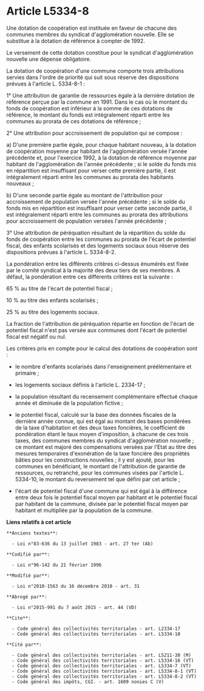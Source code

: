 # Article L5334-8

Une dotation de coopération est instituée en faveur de chacune des communes membres du syndicat d'agglomération nouvelle.
Elle se substitue à la dotation de référence à compter de 1992. 

Le versement de cette dotation constitue pour le syndicat d'agglomération nouvelle une dépense obligatoire. 

La dotation de coopération d'une commune comporte trois attributions servies dans l'ordre de priorité qui suit sous réserve
des dispositions prévues à l'article L. 5334-8-1 : 

1° Une attribution de garantie de ressources égale à la dernière dotation de référence perçue par la commune en 1991. Dans le
cas où le montant du fonds de coopération est inférieur à la somme de ces dotations de référence, le montant du fonds est
intégralement réparti entre les communes au prorata de ces dotations de référence ; 

2° Une attribution pour accroissement de population qui se compose : 

a) D'une première partie égale, pour chaque habitant nouveau, à la dotation de coopération moyenne par habitant de
l'agglomération versée l'année précédente et, pour l'exercice 1992, à la dotation de référence moyenne par habitant de
l'agglomération de l'année précédente ; si le solde du fonds mis en répartition est insuffisant pour verser cette première
partie, il est intégralement réparti entre les communes au prorata des habitants nouveaux ; 

b) D'une seconde partie égale au montant de l'attribution pour accroissement de population versée l'année précédente ; si le
solde du fonds mis en répartition est insuffisant pour verser cette seconde partie, il est intégralement réparti entre les
communes au prorata des attributions pour accroissement de population versées l'année précédente ; 

3° Une attribution de péréquation résultant de la répartition du solde du fonds de coopération entre les communes au prorata
de l'écart de potentiel fiscal, des enfants scolarisés et des logements sociaux sous réserve des dispositions prévues à
l'article L. 5334-8-2.

La pondération entre les différents critères ci-dessus énumérés est fixée par le comité syndical à la majorité des deux tiers
de ses membres. A défaut, la pondération entre ces différents critères est la suivante : 

65 % au titre de l'écart de potentiel fiscal ; 

10 % au titre des enfants scolarisés ; 

25 % au titre des logements sociaux. 

La fraction de l'attribution de péréquation répartie en fonction de l'écart de potentiel fiscal n'est pas versée aux communes
dont l'écart de potentiel fiscal est négatif ou nul. 

Les critères pris en compte pour le calcul des dotations de coopération sont :

- le nombre d'enfants scolarisés dans l'enseignement préélémentaire et primaire ;

- les logements sociaux définis à l'article L. 2334-17 ;

- la population résultant du recensement complémentaire effectué chaque année et diminuée de la population fictive ;

- le potentiel fiscal, calculé sur la base des données fiscales de la dernière année connue, qui est égal au montant des
bases pondérées de la taxe d'habitation et des deux taxes foncières, le coefficient de pondération étant le taux moyen
d'imposition, à chacune de ces trois taxes, des communes membres du syndicat d'agglomération nouvelle ; ce montant est majoré
des compensations versées par l'Etat au titre des mesures temporaires d'exonération de la taxe foncière des propriétés bâties
pour les constructions nouvelles ; il y est ajouté, pour les communes en bénéficiant, le montant de l'attribution de garantie
de ressources, ou retranché, pour les communes visées par l'article L. 5334-10, le montant du reversement tel que défini par
cet article ;

- l'écart de potentiel fiscal d'une commune qui est égal à la différence entre deux fois le potentiel fiscal moyen par
habitant et le potentiel fiscal par habitant de la commune, divisée par le potentiel fiscal moyen par habitant et multipliée
par la population de la commune.

**Liens relatifs à cet article**

	**Anciens textes**:

	  - Loi n°83-636 du 13 juillet 1983 - art. 27 ter (Ab)

	**Codifié par**:

	  - Loi n°96-142 du 21 février 1996

	**Modifié par**:

	  - Loi n°2010-1563 du 16 décembre 2010 - art. 31

	**Abrogé par**:

	  - Loi n°2015-991 du 7 août 2015 - art. 44 (VD)

	**Cite**:

	  - Code général des collectivités territoriales - art. L2334-17
	  - Code général des collectivités territoriales - art. L5334-10

	**Cité par**:

	  - Code général des collectivités territoriales - art. L5211-30 (M)
	  - Code général des collectivités territoriales - art. L5334-16 (VT)
	  - Code général des collectivités territoriales - art. L5334-7 (VT)
	  - Code général des collectivités territoriales - art. L5334-8-1 (VT)
	  - Code général des collectivités territoriales - art. L5334-8-2 (VT)
	  - Code général des impôts, CGI. - art. 1609 nonies C (V)
